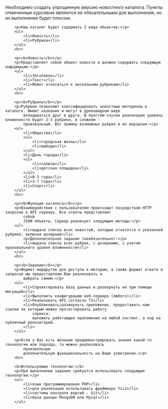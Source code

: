 <p>Необходимо создать упрощенную версию новостного каталога.
            Пункты отмеченные курсивом являются не обязательными для выполнения, но их выполнение будет плюсом.</p>

        <p>Наш каталог будет содержать 2 вида объектов:</p>
        <ul>
            <li>Новость</li>
            <li>Рубрика</li>
        </ul>
        <hr>

        <p><b>Новость</b></p>
        <p>Представляет собой объект новости и должен содержать следующую информацию:</p>
        <ul>
            <li>Заголовок</li>
            <li>Текст</li>
            <li>Может относиться к нескольким рубрикам</li>
        </ul>
        <hr>

        <p><b>Рубрика</b></p>
        <p>Рубрики позволяют классифицировать новостные материалы в каталоге. Имеют название и могут в древовидном виде
            вкладываться друг в друга. В простом случае реализации уровень вложенности будет 2-3 рубрики, в сложном -
            произвольный. Вот пример возможных рубрик и их иерархии:</p>
        <ul>
            <li>Общество</li>
            <ul>
                <li>городская жизнь</li>
                <li>выборы</li>
            </ul>
            <li>День города</li>
            <ul>
                <li>салюты</li>
                <li>детская площадка</li>
            </ul>
            <li>0-3 года</li>
            <li>3-7 года</li>
            <li>Спорт</li>
        </ul>
        <hr>

        <p><b>Функции каталога</b></p>
        <p>Взаимодействие с пользователем происходит посредством HTTP запросов к API серверу. Все ответы представляют
            собой
            JSON объекты. Сервер реализует следующие методы:</p>
        <ul>
            <li>выдача списка всех новостей, которые относятся к указанной рубрике, включая дочерние</li>
            <p>Дополнительное задание (необязательно):</p>
            <li>выдача списка всех рубрик, с дочерними, с учетом произвольного уровня вложенности</li>
        </ul>
        <hr>

        <p><b>Задание</b></p>
        <p>Формат маршрутов для доступа к методам, а также формат ответа и запросов мы предоставляем Вам реализовать и
            выбрать самим.</p>
        <ul>
            <li>Спроектировать базу данных и развернуть ее при помощи миграций</li>
            <li>Выполнить конфигурацию веб-сервера (любого)</li>
            <li>Реализовать API согласно ТЗ</li>
            <li>Опубликовать/развернуть приложение, предоставить нам ссылки по которым можно протестировать работу
                сервиса:
                выложить работающее приложение на любой хостинг, а код на публичный репозиторий.
            </li>
        </ul>

        <p>Если у Вас есть желание продемонстрировать знание какой-то технологии или подхода, то можно реализовать
            произвольную
            дополнительную функциональность на Ваше усмотрение.</p>
        <hr>

        <b>Используемые технологии:</b>
        <p>При выполнении задания требуется использовать следующие технологии:</p>
        <ul>
            <li>язык программирования PHP</li>
            <li>для реализации использовать фреймворк Yii2</li>
            <li>система контроля версий - Git</li>
            <li>база данных MongoDB или Mysql</li>
        </ul>
